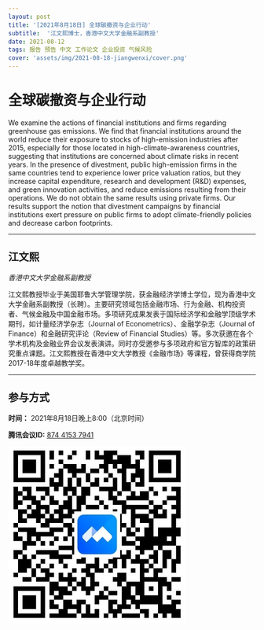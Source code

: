 ```yaml
---
layout: post
title: '[2021年8月18日] 全球碳撤资与企业行动'
subtitle:  '江文熙博士，香港中文大学金融系副教授'
date: 2021-08-12
tags: 报告 预告 中文 工作论文 企业投资 气候风险
cover: 'assets/img/2021-08-18-jiangwenxi/cover.png'
---
```


# 全球碳撤资与企业行动

We examine the actions of financial institutions and firms regarding greenhouse gas emissions. We find that financial institutions around the world reduce their exposure to stocks of high-emission industries after 2015, especially for those located in high-climate-awareness countries, suggesting that institutions are concerned about climate risks in recent years. In the presence of divestment, public high-emission firms in the same countries tend to experience lower price valuation ratios, but they increase capital expenditure, research and development (R\&D) expenses, and green innovation activities, and reduce emissions resulting from their operations. We do not obtain the same results using private firms. Our results support the notion that divestment campaigns by financial institutions exert pressure on public firms to adopt climate-friendly policies and decrease carbon footprints.


----------

## 江文熙

*香港中文大学金融系副教授*

江文熙教授毕业于美国耶鲁大学管理学院，获金融经济学博士学位，现为香港中文大学金融系副教授（长聘）。主要研究领域包括金融市场、行为金融、机构投资者、气候金融及中国金融市场。多项研究成果发表于国际经济学和金融学顶级学术期刊，如计量经济学杂志（Journal of Econometrics）、金融学杂志（Journal of Finance）和金融研究评论（Review of Financial Studies）等。多次获邀在各个学术机构及金融业界会议发表演讲。同时亦受邀参与多项政府和官方智库的政策研究重点课题。江文熙教授在香港中文大学教授《金融市场》等课程，曾获得商学院2017-18年度卓越教学奖。

-----------

##  参与方式

 **时间：** 2021年8月18日晚上8:00（北京时间）

 **腾讯会议ID:** [874 4153 7941](https://meeting.tencent.com/s/UIeb8Y3Vky8l)

 ![meeting link](/assets/img/2021-08-18-jiangwenxi/link.jpeg)
